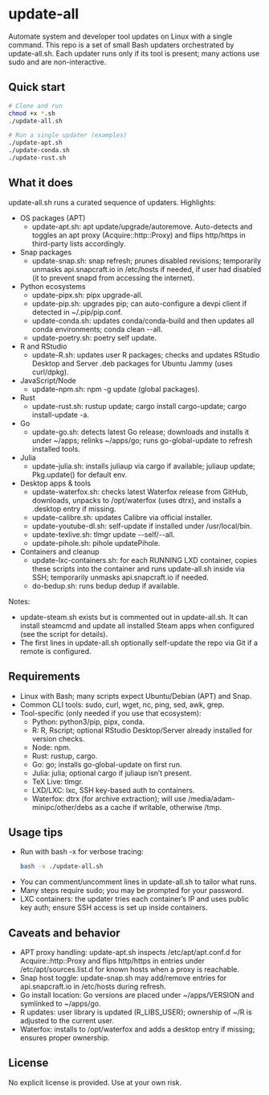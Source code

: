 # update-all

Automate system and developer tool updates on Linux with a single command. This repo is a set of small Bash updaters orchestrated by update-all.sh. Each updater runs only if its tool is present; many actions use sudo and are non-interactive.

## Quick start

```bash
# Clone and run
chmod +x *.sh
./update-all.sh

# Run a single updater (examples)
./update-apt.sh
./update-conda.sh
./update-rust.sh
```

## What it does

update-all.sh runs a curated sequence of updaters. Highlights:

- OS packages (APT)
  - update-apt.sh: apt update/upgrade/autoremove. Auto-detects and toggles an apt proxy (Acquire::http::Proxy) and flips http/https in third-party lists accordingly.
- Snap packages
  - update-snap.sh: snap refresh; prunes disabled revisions; temporarily unmasks api.snapcraft.io in /etc/hosts if needed, if user had disabled (it to prevent snapd from accessing the internet).
- Python ecosystems
  - update-pipx.sh: pipx upgrade-all.
  - update-pip.sh: upgrades pip; can auto-configure a devpi client if detected in ~/.pip/pip.conf.
  - update-conda.sh: updates conda/conda-build and then updates all conda environments; conda clean --all.
  - update-poetry.sh: poetry self update.
- R and RStudio
  - update-R.sh: updates user R packages; checks and updates RStudio Desktop and Server .deb packages for Ubuntu Jammy (uses curl/dpkg).
- JavaScript/Node
  - update-npm.sh: npm -g update (global packages).
- Rust
  - update-rust.sh: rustup update; cargo install cargo-update; cargo install-update -a.
- Go
  - update-go.sh: detects latest Go release; downloads and installs it under ~/apps; relinks ~/apps/go; runs go-global-update to refresh installed tools.
- Julia
  - update-julia.sh: installs juliaup via cargo if available; juliaup update; Pkg.update() for default env.
- Desktop apps & tools
  - update-waterfox.sh: checks latest Waterfox release from GitHub, downloads, unpacks to /opt/waterfox (uses dtrx), and installs a .desktop entry if missing.
  - update-calibre.sh: updates Calibre via official installer.
  - update-youtube-dl.sh: self-update if installed under /usr/local/bin.
  - update-texlive.sh: tlmgr update --self/--all.
  - update-pihole.sh: pihole updatePihole.
- Containers and cleanup
  - update-lxc-containers.sh: for each RUNNING LXD container, copies these scripts into the container and runs update-all.sh inside via SSH; temporarily unmasks api.snapcraft.io if needed.
  - do-bedup.sh: runs bedup dedup if available.

Notes:
- update-steam.sh exists but is commented out in update-all.sh. It can install steamcmd and update all installed Steam apps when configured (see the script for details).
- The first lines in update-all.sh optionally self-update the repo via Git if a remote is configured.

## Requirements

- Linux with Bash; many scripts expect Ubuntu/Debian (APT) and Snap.
- Common CLI tools: sudo, curl, wget, nc, ping, sed, awk, grep.
- Tool-specific (only needed if you use that ecosystem):
  - Python: python3/pip, pipx, conda.
  - R: R, Rscript; optional RStudio Desktop/Server already installed for version checks.
  - Node: npm.
  - Rust: rustup, cargo.
  - Go: go; installs go-global-update on first run.
  - Julia: julia; optional cargo if juliaup isn’t present.
  - TeX Live: tlmgr.
  - LXD/LXC: lxc, SSH key-based auth to containers.
  - Waterfox: dtrx (for archive extraction); will use /media/adam-minipc/other/debs as a cache if writable, otherwise /tmp.

## Usage tips

- Run with bash -x for verbose tracing:
  ```bash
  bash -x ./update-all.sh
  ```
- You can comment/uncomment lines in update-all.sh to tailor what runs.
- Many steps require sudo; you may be prompted for your password.
- LXC containers: the updater tries each container’s IP and uses public key auth; ensure SSH access is set up inside containers.

## Caveats and behavior

- APT proxy handling: update-apt.sh inspects /etc/apt/apt.conf.d for Acquire::http::Proxy and flips http/https in entries under /etc/apt/sources.list.d for known hosts when a proxy is reachable.
- Snap host toggle: update-snap.sh may add/remove entries for api.snapcraft.io in /etc/hosts during refresh.
- Go install location: Go versions are placed under ~/apps/VERSION and symlinked to ~/apps/go.
- R updates: user library is updated (R_LIBS_USER); ownership of ~/R is adjusted to the current user.
- Waterfox: installs to /opt/waterfox and adds a desktop entry if missing; ensures proper ownership.

## License

No explicit license is provided. Use at your own risk.
